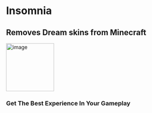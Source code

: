 # Insomnia
## Removes Dream skins from Minecraft
<img width="131" alt="image" src="https://user-images.githubusercontent.com/78253459/208212364-d4819e6f-4758-437a-8429-be86f73a1bcb.png">

### Get The Best Experience In Your Gameplay
